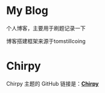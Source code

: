 # My Blog
 个人博客，主要用于刷题记录一下
 
博客搭建框架来源于tomstillcoing


# Chirpy

Chirpy 主题的 GitHub 链接是：[**Chirpy**][chirpy] 

[chirpy]: https://github.com/cotes2020/jekyll-theme-chirpy/
